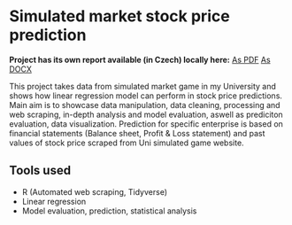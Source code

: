 # Simulated market stock price prediction

**Project has its own report available (in Czech) locally here:** [As PDF](/seminarka.pdf) [As DOCX](/seminarka.docx)

This project takes data from simulated market game in my University and shows how linear regression model can perform in stock price predictions. Main aim is to showcase data manipulation, data cleaning, processing and web scraping, in-depth analysis and model evaluation, aswell as prediciton evaluation, data visualization. 
Prediction for specific enterprise is based on financial statements (Balance sheet, Profit & Loss statement) and past values of stock price scraped from Uni simulated game website. 


## Tools used
- R (Automated web scraping, Tidyverse)
- Linear regression
- Model evaluation, prediction, statistical analysis